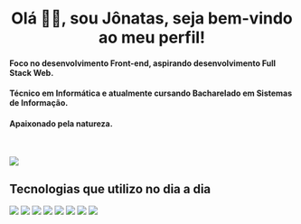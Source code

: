 # <center> Olá 🖐🏽, sou Jônatas, seja bem-vindo ao meu perfil! 

#### Foco no desenvolvimento Front-end, aspirando desenvolvimento Full Stack Web. 
#### Técnico em Informática e atualmente cursando Bacharelado em Sistemas de Informação.
#### Apaixonado pela natureza.
<br>

[![](https://github-readme-stats.vercel.app/api?username=jonatas-pereira)](https://github.com/jonatas-pereira/github-readme-stats)
<br>

## Tecnologias que utilizo no dia a dia
[![](https://img.shields.io/badge/HTML5-E34F26?style=for-the-badge&logo=html5&logoColor=white)]()
[![](https://img.shields.io/badge/CSS3-1572B6?style=for-the-badge&logo=css3&logoColor=white)]()
[![](https://img.shields.io/badge/Bootstrap-563D7C?style=for-the-badge&logo=bootstrap&logoColor=white)]()
[![](https://img.shields.io/badge/JavaScript-F7DF1E?style=for-the-badge&logo=javascript&logoColor=black)]()
[![](https://img.shields.io/badge/React-20232A?style=for-the-badge&logo=react&logoColor=61DAFB)]()
[![](https://img.shields.io/badge/TypeScript-007ACC?style=for-the-badge&logo=typescript&logoColor=white)]()
[![](https://img.shields.io/badge/Node.js-43853D?style=for-the-badge&logo=node.js&logoColor=white)]()
[![](https://img.shields.io/badge/Python-3776AB?style=for-the-badge&logo=python&logoColor=white)]()


